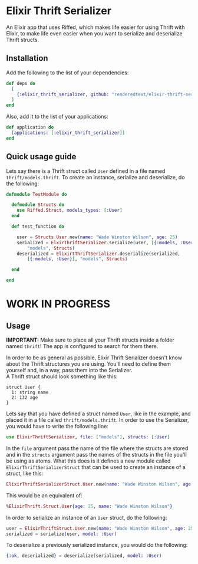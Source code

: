 # Elixir Thrift Serializer

An Elixir app that uses Riffed, which makes life easier for using Thrift with
Elixir, to make life even easier when you want to serialize and deserialize
Thrift structs.

## Installation

Add the following to the list of your dependencies:
```elixir
def deps do
  [
    {:elixir_thrift_serializer, github: "renderedtext/elixir-thrift-serializer"}
  ]
end
```
Also, add it to the list of your applications:
```elixir
def application do
  [applications: [:elixir_thrift_serializer]]
end
```

## Quick usage guide

Lets say there is a Thrift struct called `User` defined in a file named
`thrift/models.thrift`. To create an instance, serialize and deserialize, do
the following:
```elixir
defmodule TestModule do

  defmodule Structs do
    use Riffed.Struct, models_types: [:User]
  end

  def test_function do

    user = Structs.User.new(name: "Wade Winston Wilson", age: 25)
    serialized = ElxirThriftSerializer.serialize(user, [{:models, :User}]),
        "models", Structs)
    deserialized = ElixirtThriftSerializer.deserialize(serialized,
        [{:models, :User}], "models", Structs)

  end

end
```
# WORK IN PROGRESS
## Usage

<b>IMPORTANT:</b> Make sure to place all your Thrift structs inside a folder
named `thrift`! The app is configured to search for them there.

In order to be as general as possible, Elixir Thrift Serializer doesn't know
about the Thrift structures you are using. You'll need to define them yourself
and, in a way, pass them into the Serializer.<br/>
A Thrift struct should look something like this:
```thrift
struct User {
  1: string name
  2: i32 age
}
```
Lets say that you have defined a struct named `User`, like in the example, and
placed it in a file called `thrift/models.thrift`. In order to use the
Serializer, you would have to write the following line:
```elixir
use ElixirThriftSerializer, file: ["models"], structs: [:User]
```
In the `file` argument pass the name of the file where the structs are
stored and in the `structs` argument pass the names of the structs in the
file you'll be using as atoms. What this does is it defines a new module called
`ElixirThriftSerializerStruct` that can be used to create an instance of a
struct, like this:
```elixir
ElixirThriftSerializerStruct.User.new(name: "Wade Winston Wilson", age: 25)
```
This would be an equivalent of:
```elixir
%ElixirThrift.Struct.User{age: 25, name: "Wade Winston Wilson"}
```
In order to serialize an instance of an `User` struct, do the following:
```elixir
user = ElixirThriftStruct.User.new(name: "Wade Winston Wilson", age: 25)
serialized = serialize(user, model: :User)
```
To deserialize a previously serialized instance, you would do the following:
```elixir
{:ok, deserialized} = deserialize(serialized, model: :User)
```
